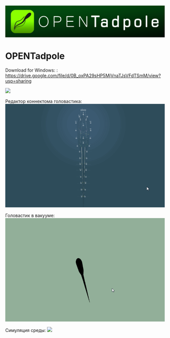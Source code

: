 ![](https://github.com/BelkinAndrey/OPENTadpole/blob/master/Image/logo.jpg)
# OPENTadpole

Download for Windows: : https://drive.google.com/file/d/0B_oxPA29sHP5MjVnaTJsVFdTSmM/view?usp=sharing


![](https://youtu.be/MDsP-KNN5AE)


Редактор коннектома головастика:
![](https://github.com/BelkinAndrey/OPENTadpole/blob/master/Image/Screen1.gif)

Головастик в вакууме:
![](https://github.com/BelkinAndrey/OPENTadpole/blob/master/Image/Screen3.gif)

Симуляция среды:
![](https://github.com/BelkinAndrey/OPENTadpole/blob/master/Image/Screen6.gif)




